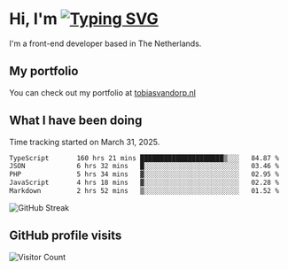 # Hi, I'm [![Typing SVG](https://readme-typing-svg.demolab.com?font=Fira+Code&pause=1000&width=435&lines=tobiasvdorp)](https://git.io/typing-svg)

I'm a front-end developer based in The Netherlands.

## My portfolio

You can check out my portfolio at [tobiasvandorp.nl](https://www.tobiasvandorp.nl/)

## What I have been doing

Time tracking started on March 31, 2025.

<!--START_SECTION:waka-->

```txt
TypeScript       160 hrs 21 mins █████████████████████▒░░░   84.87 %
JSON             6 hrs 32 mins   █░░░░░░░░░░░░░░░░░░░░░░░░   03.46 %
PHP              5 hrs 34 mins   ▓░░░░░░░░░░░░░░░░░░░░░░░░   02.95 %
JavaScript       4 hrs 18 mins   ▓░░░░░░░░░░░░░░░░░░░░░░░░   02.28 %
Markdown         2 hrs 52 mins   ▒░░░░░░░░░░░░░░░░░░░░░░░░   01.52 %
```

<!--END_SECTION:waka-->

![GitHub Streak](https://streak-stats.demolab.com?user=tobiasvdorp&theme=dark&hide_border=true&mode=weekly&background=36%2C6400A6%2C000000)

## GitHub profile visits

![Visitor Count](https://profile-counter.glitch.me/tobiasvdorp/count.svg)
